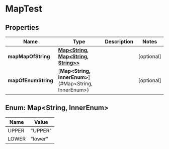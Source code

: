 # MapTest

## Properties
Name | Type | Description | Notes
------------ | ------------- | ------------- | -------------
**mapMapOfString** | [**Map&lt;String, Map&lt;String, String&gt;&gt;**](Map.md) |  |  [optional]
**mapOfEnumString** | [**Map&lt;String, InnerEnum&gt;**](#Map&lt;String, InnerEnum&gt;) |  |  [optional]

<a name="Map<String, InnerEnum>"></a>
## Enum: Map&lt;String, InnerEnum&gt;
Name | Value
---- | -----
UPPER | &quot;UPPER&quot;
LOWER | &quot;lower&quot;
